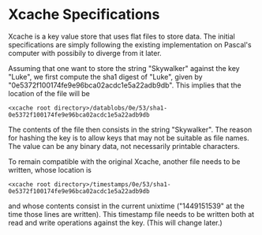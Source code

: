 # Xcache Specifications

Xcache is a key value store that uses flat files to store data. The initial specifications are simply following the existing implementation on Pascal's computer with possibily to diverge from it later. 

Assuming that one want to store the string "Skywalker" against the key "Luke", we first compute the sha1 digest of "Luke", given by "0e5372f100174fe9e96bca02acdc1e5a22adb9db". This implies that the location of the file will be 

```
<xcache root directory>/datablobs/0e/53/sha1-0e5372f100174fe9e96bca02acdc1e5a22adb9db
```

The contents of the file then consists in the string "Skywalker". The reason for hashing the key is to allow keys that may not be suitable as file names. The value can be any binary data, not necessarily printable characters.

To remain compatible with the original Xcache, another file needs to be written, whose location is  

```
<xcache root directory>/timestamps/0e/53/sha1-0e5372f100174fe9e96bca02acdc1e5a22adb9db
```

and whose contents consist in the current unixtime ("1449151539" at the time those lines are written). This timestamp file needs to be written both at read and write operations against the key. (This will change later.)

